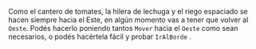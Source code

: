Como el cantero de tomates, la hilera de lechuga y el riego espaciado se hacen siempre hacia el Este, en algún momento vas a tener que volver al `Oeste`. Podés hacerlo poniendo tantos `Mover` hacia el `Oeste` como sean necesarios, o podés hacértela fácil y probar `IrAlBorde` .
